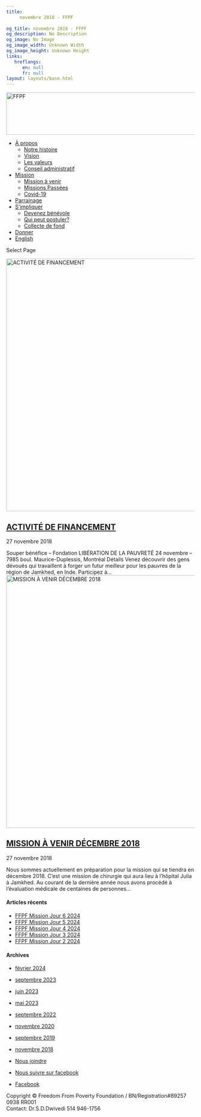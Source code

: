 ```yaml
---
title: 
     novembre 2018 - FFPF
    
og_title: novembre 2018 - FFPF
og_description: No Description
og_image: No Image
og_image_width: Unknown Width
og_image_height: Unknown Height
links:
   hreflangs:
      en: null
      fr: null
layout: layouts/base.html
---
```

[ <img src='/wp-content/uploads/2018/10/logo-ffpf.webp' width='505'
height='113' alt='FFPF' /> ](/en/sponsorship-tag/surgery/)

  * [ À propos ](/fr/a-propos)
    * [ Notre histoire ](/fr/a-propos#histoire)
    * [ Vision ](/fr/a-propos#vision)
    * [ Les valeurs ](/fr/a-propos#valeurs)
    * [ Conseil administratif ](/fr/a-propos#conseil)
  * [ Mission ](/fr/mission)
    * [ Mission à venir ](/fr/mission#venir)
    * [ Missions Passées ](/fr/mission#passées)
    * [ Covid-19 ](/fr/covid-19)
  * [ Parrainage ](/fr/parrainage/)
  * [ S’impliquer ](/fr/simpliquer)
    * [ Devenez bénévole ](/fr/simpliquer#benevole)
    * [ Qui peut postuler? ](/fr/simpliquer#inscrire)
    * [ Collecte de fond ](/fr/simpliquer#collecte)
  * [ Donner ](/donner)
  * [ English ]( /en/article/2018/11/)

[ ]( )

Select Page

[ <img src='/wp-content/uploads/2018/10/Family-04.webp' width='1080'
height='675' alt='ACTIVITÉ DE FINANCEMENT' /> ](/fr)

##  [ ACTIVITÉ DE FINANCEMENT ](/fr)

27 novembre 2018

Souper bénéfice – Fondation LIBÉRATION DE LA PAUVRETÉ 24 novembre – 7985 boul.
Maurice-Duplessis, Montréal Détails Venez découvrir des gens dévoués qui
travaillent à forger un futur meilleur pour les pauvres de la région de
Jamkhed, en Inde. Participez à...  [ <img src='/wp-
content/uploads/2018/10/GenevieveCote-Operating-1080x675.webp' width='1080'
height='675' alt='MISSION À VENIR DÉCEMBRE 2018' /> ](/fr)

##  [ MISSION À VENIR DÉCEMBRE 2018 ](/fr)

27 novembre 2018

Nous sommes actuellement en préparation pour la mission qui se tiendra en
décembre 2018. C’est une mission de chirurgie qui aura lieu à l’hôpital Julia
à Jamkhed. Au courant de la dernière année nous avons procédé à l’évaluation
médicale de centaines de personnes...

####  Articles récents

  * [ FFPF Mission Jour 6 2024 ]( /fr/article/2024/02/09/ffpf-mission-jour-6-2024/)
  * [ FFPF Mission Jour 5 2024 ](/fr)
  * [ FFPF Mission Jour 4 2024 ]( /fr/article/2024/02/08/mission-ffpf-2024-jour-4/)
  * [ FFPF Mission Jour 3 2024 ]( /fr/article/2024/02/06/mission-ffpf-2023-jour-3/)
  * [ FFPF Mission Jour 2 2024 ]( /fr/article/2024/02/05/mission-ffpf-2024-jour-2/)

####  Archives

  * [ février 2024 ]( /en/article/2024/02/)
  * [ septembre 2023 ]( /en/article/2023/09/)
  * [ juin 2023 ]( /en/article/2023/06/)
  * [ mai 2023 ]( /en/article/2023/05/)
  * [ septembre 2022 ]( /en/article/2022/09/)
  * [ novembre 2020 ]( /en/article/2020/11/)
  * [ septembre 2019 ]( /en/article/2019/09/)
  * [ novembre 2018 ](index.html)

  * [ Nous joindre ](/fr/nous-joindre/)
  * [ Nous suivre sur facebook ](https://www.facebook.com/freedomfrompoverty/)

  * [ Facebook  ](https://www.facebook.com/freedomfrompoverty/)

Copyright © Freedom From Poverty Foundation / BN/Registration#89257 0938 RR001  
Contact: Dr.S.D.Dwivedi 514 946-1756

